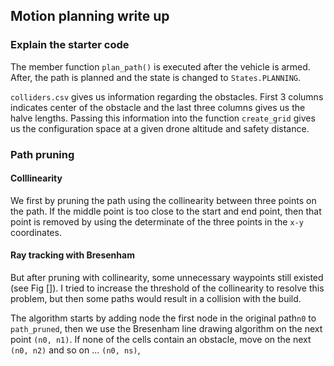 
## Motion planning write up
### Explain the starter code

The member function `plan_path()` is executed after the vehicle is armed. After, the path is planned 
and the state is changed to `States.PLANNING`.


`colliders.csv` gives us information regarding the obstacles. First 3 columns indicates center of the obstacle and the last three columns gives us the halve lengths. Passing this information into the function `create_grid` gives us the configuration space at a given drone altitude and safety distance.


### Path pruning

#### Colllinearity
We first by pruning the path using the collinearity between three points on the path. If the middle point is too close to the start and end point, then that point is removed by using the determinate of the three points in the `x-y` coordinates.

#### Ray tracking with Bresenham
But after pruning with collinearity, some unnecessary waypoints still existed (see Fig []). I tried to increase the threshold of the collinearity to resolve this problem, but then some paths would result in a collision with the build. 

The algorithm starts by adding node the first node in the original path`n0` to `path_pruned`, then we use the Bresenham line drawing algorithm on the next point `(n0, n1)`. If none of the cells contain an obstacle, move on the next `(n0, n2)` and so on ... `(n0, ns)`,
